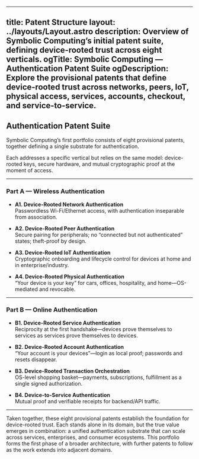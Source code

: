 ------
title: Patent Structure
layout: ../layouts/Layout.astro
description: Overview of Symbolic Computing’s initial patent suite, defining device-rooted trust across eight verticals.
ogTitle: Symbolic Computing — Authentication Patent Suite
ogDescription: Explore the provisional patents that define device-rooted trust across networks, peers, IoT, physical access, services, accounts, checkout, and service-to-service.
---

## Authentication Patent Suite

Symbolic Computing’s first portfolio consists of eight provisional patents, together defining a single substrate for authentication.  

Each addresses a specific vertical but relies on the same model: device-rooted keys, secure hardware, and mutual cryptographic proof at the moment of access.

---

### Part A — Wireless Authentication

- **A1. Device-Rooted Network Authentication**  
  Passwordless Wi-Fi/Ethernet access, with authentication inseparable from association.  

- **A2. Device-Rooted Peer Authentication**  
  Secure pairing for peripherals; no “connected but not authenticated” states; theft-proof by design.  

- **A3. Device-Rooted IoT Authentication**  
  Cryptographic onboarding and lifecycle control for devices at home and in enterprise/industry.  

- **A4. Device-Rooted Physical Authentication**  
  “Your device is your key” for cars, offices, hospitality, and home—OS-mediated and revocable.  

---

### Part B — Online Authentication

- **B1. Device-Rooted Service Authentication**  
  Reciprocity at the first handshake—devices prove themselves to services as services prove themselves to devices.  

- **B2. Device-Rooted Account Authentication**  
  “Your account is your devices”—login as local proof; passwords and resets disappear.  

- **B3. Device-Rooted Transaction Orchestration**  
  OS-level shopping basket—payments, subscriptions, fulfillment as a single signed authorization.  

- **B4. Device-to-Service Authentication**  
  Mutual proof and verifiable receipts for backend/API traffic.  

---

Taken together, these eight provisional patents establish the foundation for device-rooted trust. Each stands alone in its domain, but the true value emerges in combination: a unified authentication substrate that can scale across services, enterprises, and consumer ecosystems. This portfolio forms the first phase of a broader architecture, with further patents to follow as the work extends into adjacent domains.
